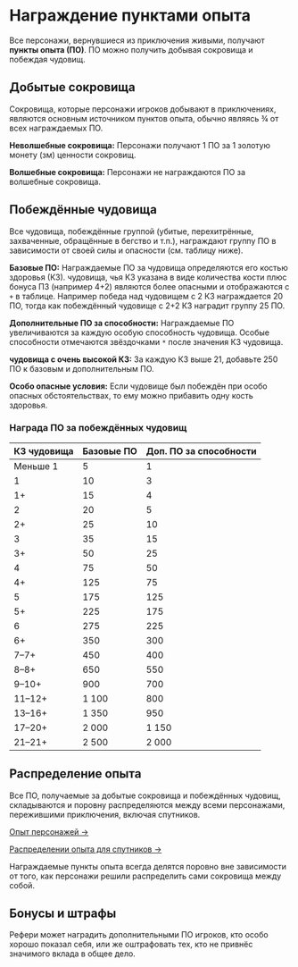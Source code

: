 # Награждение пунктами опыта

Все персонажи, вернувшиеся из приключения живыми, получают **пункты опыта (ПО)**. ПО можно получить добывая сокровища и побеждая чудовищ.

## Добытые сокровища

Сокровища, которые персонажи игроков добывают в приключениях, являются основным источником пунктов опыта, обычно являясь ¾ от всех награждаемых ПО.

**Неволшебные сокровища:** Персонажи получают 1 ПО за 1 золотую монету (зм) ценности сокровищ.

**Волшебные сокровища:** Персонажи не награждаются ПО за волшебные сокровища.

## Побеждённые чудовища

Все чудовища, побеждённые группой (убитые, перехитрённые, захваченные, обращённые в бегство и т.п.), награждают группу ПО в зависимости от своей силы и опасности (см. таблицу ниже).

**Базовые ПО:** Награждаемые ПО за чудовища определяются его костью здоровья (КЗ). чудовища, чья КЗ указана в виде количества кости плюс бонуса ПЗ (например 4+2) являются более опасными и отображаются с `+` в таблице. Например победа над чудовищем с 2 КЗ награждается 20 ПО, тогда как побеждённый чудовище с 2+2 КЗ наградит группу 25 ПО.

**Дополнительные ПО за способности:** Награждаемые ПО увеличиваются за каждую особую способность чудовища. Особые способности отмечаются звёздочками `*` после значения КЗ чудовища.

**чудовища с очень высокой КЗ:** За каждую КЗ выше 21, добавьте 250 ПО к базовым и дополнительным ПО.

**Особо опасные условия:** Если чудовище был побеждён при особо опасных обстоятельствах, то ему можно прибавить одну кость здоровья.

### Награда ПО за побеждённых чудовищ

| КЗ чудовища | Базовые ПО | Доп. ПО за способности |
| ----------- | ---------- | ---------------------- |
| Меньше 1    | 5          | 1                      |
| 1           | 10         | 3                      |
| 1+          | 15         | 4                      |
| 2           | 20         | 5                      |
| 2+          | 25         | 10                     |
| 3           | 35         | 15                     |
| 3+          | 50         | 25                     |
| 4           | 75         | 50                     |
| 4+          | 125        | 75                     |
| 5           | 175        | 125                    |
| 5+          | 225        | 175                    |
| 6           | 275        | 225                    |
| 6+          | 350        | 300                    |
| 7–7+        | 450        | 400                    |
| 8–8+        | 650        | 550                    |
| 9–10+       | 900        | 700                    |
| 11–12+      | 1 100      | 800                    |
| 13–16+      | 1 350      | 950                    |
| 17–20+      | 2 000      | 1 150                  |
| 21–21+      | 2 500      | 2 000                  |

## Распределение опыта

Все ПО, получаемые за добытые сокровища и побеждённых чудовищ, складываются и поровну распределяются между всеми персонажами, пережившими приключения, включая спутников.

[Опыт персонажей ->](../../characters/advancement/experience)

[Распределении опыта для спутников ->](../../characters/hired-help/retainers#опыт)

Награждаемые пункты опыта всегда делятся поровно вне зависимости от того, как персонажи решили распределить сами сокровища между собой.

## Бонусы и штрафы

Рефери может наградить дополнительными ПО игроков, кто особо хорошо показал себя, или же оштрафовать тех, кто не привнёс значимого вклада в общее дело.
